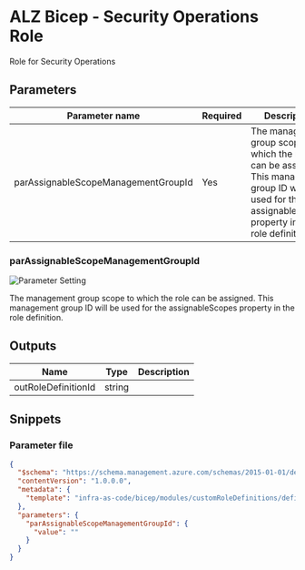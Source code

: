 # ALZ Bicep - Security Operations Role

Role for Security Operations

## Parameters

| Parameter name                      | Required | Description                                                                                                                                                   |
| ----------------------------------- | -------- | ------------------------------------------------------------------------------------------------------------------------------------------------------------- |
| parAssignableScopeManagementGroupId | Yes      | The management group scope to which the role can be assigned. This management group ID will be used for the assignableScopes property in the role definition. |

### parAssignableScopeManagementGroupId

![Parameter Setting](https://img.shields.io/badge/parameter-required-orange?style=flat-square)

The management group scope to which the role can be assigned. This management group ID will be used for the assignableScopes property in the role definition.

## Outputs

| Name                | Type   | Description |
| ------------------- | ------ | ----------- |
| outRoleDefinitionId | string |

## Snippets

### Parameter file

```json
{
  "$schema": "https://schema.management.azure.com/schemas/2015-01-01/deploymentParameters.json#",
  "contentVersion": "1.0.0.0",
  "metadata": {
    "template": "infra-as-code/bicep/modules/customRoleDefinitions/definitions/china/mc-cafSecurityOperationsRole.json"
  },
  "parameters": {
    "parAssignableScopeManagementGroupId": {
      "value": ""
    }
  }
}
```
